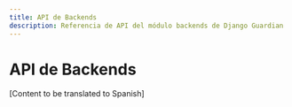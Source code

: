 ```yaml
---
title: API de Backends
description: Referencia de API del módulo backends de Django Guardian
---
```


# API de Backends

[Content to be translated to Spanish]

<!-- This page content will be translated from the main English api/backends.md -->
